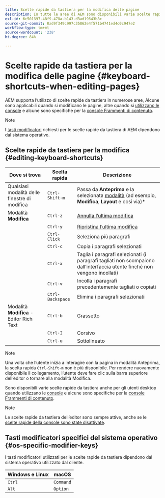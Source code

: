 ```yaml
---
title: Scelte rapide da tastiera per la modifica delle pagine
description: In tutte le aree di AEM sono disponibili varie scelte rapide da tastiera, comprese quelle per la modifica delle pagine
exl-id: 6c501897-48f9-478a-b143-d3ad19643b8c
source-git-commit: 0ad9f349c997c35862e4f571b4741ed4c0c947e2
workflow-type: tm+mt
source-wordcount: '238'
ht-degree: 84%

---
```


# Scelte rapide da tastiera per la modifica delle pagine {#keyboard-shortcuts-when-editing-pages}

AEM supporta l’utilizzo di scelte rapide da tastiera in numerose aree, Alcune sono applicabili quando si modificano le pagine, altre quando si [utilizzano le console](/help/sites-cloud/authoring/getting-started/keyboard-shortcuts.md) e alcune sono specifiche per la [console Frammenti di contenuto](/help/sites-cloud/administering/content-fragments/keyboard-shortcuts.md).

>[!NOTE]
>
>I [tasti modificatori](#os-specific-modifier-keys) richiesti per le scelte rapide da tastiera di AEM dipendono dal sistema operativo.

## Scelte rapide da tastiera per la modifica {#editing-keyboard-shortcuts}

| Dove si trova | Scelta rapida | Descrizione |
|---|---|---|
| Qualsiasi modalità delle finestre di modifica | `Ctrl-Shift-m` | Passa da **Anteprima** e la selezionata [modalità](/help/sites-cloud/authoring/fundamentals/environment-tools.md#page-modes)</a> (ad esempio, **Modifica**, **Layout** e così via)* |
| Modalità **Modifica** | `Ctrl-z` | [Annulla l’ultima modifica](/help/sites-cloud/authoring/fundamentals/editing-content.md#undoing-and-redoing-page-edits) |
|  | `Ctrl-y` | [Ripristina l’ultima modifica](/help/sites-cloud/authoring/fundamentals/editing-content.md#undoing-and-redoing-page-edits) |
|  | `Ctrl-Click` | Seleziona più paragrafi |
|  | `Ctrl-c` | Copia i paragrafi selezionati |
|  | `Ctrl-x` | Taglia i paragrafi selezionati (i paragrafi tagliati non scompaiono dall’interfaccia utente finché non vengono incollati) |
|  | `Ctrl-v` | Incolla i paragrafi precedentemente tagliati o copiati |
|  | `Ctrl-Backspace` | Elimina i paragrafi selezionati |
| Modalità **Modifica** - Editor Rich Text | `Ctrl-b` | Grassetto |
|  | `Ctrl-I` | Corsivo |
|  | `Ctrl-u` | Sottolineato |

>[!NOTE]
>
>Una volta che l’utente inizia a interagire con la pagina in modalità Anteprima, la scelta rapida `Ctrl-Shift-m` non è più disponibile. Per rendere nuovamente disponibile il collegamento, l’utente deve fare clic sulla barra superiore dell’editor o tornare alla modalità Modifica.

Sono disponibili varie scelte rapide da tastiera anche per gli utenti desktop quando utilizzano le [console](/help/sites-cloud/authoring/getting-started/keyboard-shortcuts.md) e alcune sono specifiche per la [console Frammenti di contenuto](/help/sites-cloud/administering/content-fragments/keyboard-shortcuts.md).

>[!NOTE]
>
>Le scelte rapide da tastiera dell’editor sono sempre attive, anche se le [scelte rapide della console sono state disattivate](/help/sites-cloud/authoring/getting-started/keyboard-shortcuts.md#deactivating-keyboard-shortcuts).

## Tasti modificatori specifici del sistema operativo {#os-specific-modifier-keys}

I tasti modificatori utilizzati per le scelte rapide da tastiera dipendono dal sistema operativo utilizzato dal cliente.

| Windows e Linux | macOS |
|---|---|
| `Ctrl` | `Command` |
| `Alt` | `Option` |
